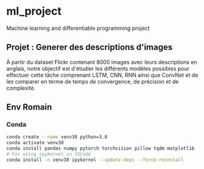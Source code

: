 # ml_project

Machine learning and differentiable programming project

## Projet : Generer des descriptions d'images

À partir du dataset Flickr contenant 8000 images avec leurs descriptions en anglais, notre objectif est d'étudier les différents modèles possibles pour effectuer cette tâche comprenant LSTM, CNN, RNN ainsi que ConvNet et de les comparer en terme de temps de convergence, de précision et de complexité.

## Env Romain

### Conda

```bash
conda create --name venv38 python=3.8
conda activate venv38
conda install pandas numpy pytorch torchvision pillow tqdm matplotlib
# For using ipykernel in VSCode
conda install -n venv38 ipykernel --update-deps --force-reinstall
```
